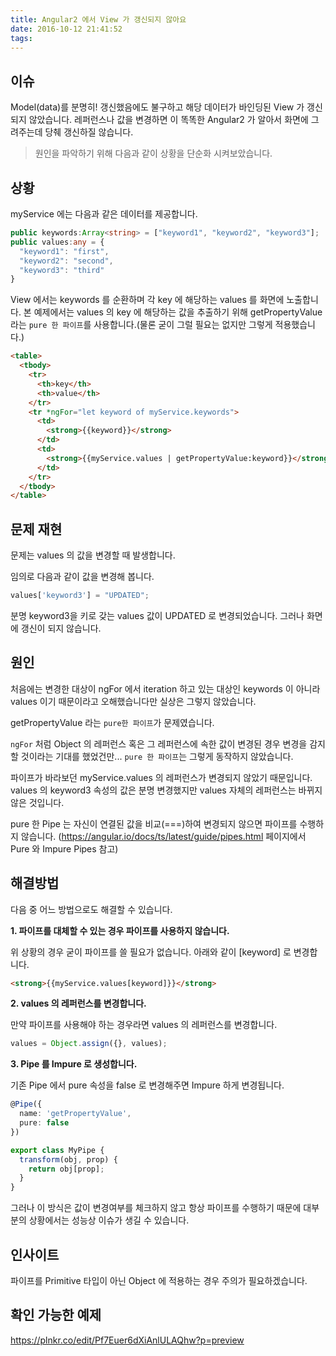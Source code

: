 ```yaml
---
title: Angular2 에서 View 가 갱신되지 않아요
date: 2016-10-12 21:41:52
tags:
---
```


## 이슈
Model(data)를 분명히! 갱신했음에도 불구하고 해당 데이터가 바인딩된 View 가 갱신되지 않았습니다. 레퍼런스나 값을 변경하면 이 똑똑한 Angular2 가 알아서 화면에 그려주는데 당췌 갱신하질 않습니다.

>원인을 파악하기 위해 다음과 같이 상황을 단순화 시켜보았습니다.

## 상황
myService 에는 다음과 같은 데이터를 제공합니다.

```ts
public keywords:Array<string> = ["keyword1", "keyword2", "keyword3"];
public values:any = {
  "keyword1": "first",
  "keyword2": "second",
  "keyword3": "third"
}
```

View 에서는 keywords 를 순환하며 각 key 에 해당하는 values 를 화면에 노출합니다. 본 예제에서는 values 의 key 에 해당하는 값을 추출하기 위해 getPropertyValue 라는 `pure 한 파이프`를 사용합니다.(물론 굳이 그럴 필요는 없지만 그렇게 적용했습니다.)

```html
<table>
  <tbody>
    <tr>
      <th>key</th>
      <th>value</th>
    </tr>
    <tr *ngFor="let keyword of myService.keywords">
      <td>
        <strong>{{keyword}}</strong>
      </td>
      <td>
        <strong>{{myService.values | getPropertyValue:keyword}}</strong>
      </td>
    </tr>
  </tbody>
</table>
```

## 문제 재현

문제는 values 의 값을 변경할 때 발생합니다.

임의로 다음과 같이 값을 변경해 봅니다.
```ts
values['keyword3'] = "UPDATED";
```

분명 keyword3을 키로 갖는 values 값이 UPDATED 로 변경되었습니다. 그러나 화면에 갱신이 되지 않습니다.

## 원인

처음에는 변경한 대상이 ngFor 에서 iteration 하고 있는 대상인 keywords 이 아니라 values 이기 때문이라고 오해했습니다만 실상은 그렇지 않았습니다.

getPropertyValue 라는 `pure한 파이프`가 문제였습니다.

`ngFor` 처럼 Object 의 레퍼런스 혹은 그 레퍼런스에 속한 값이 변경된 경우 변경을 감지할 것이라는 기대를 했었건만... `pure 한 파이프`는 그렇게 동작하지 않았습니다.

파이프가 바라보던 myService.values 의 레퍼런스가 변경되지 않았기 때문입니다. values 의 keyword3 속성의 값은 분명 변경했지만 values 자체의 레퍼런스는 바뀌지 않은 것입니다.

pure 한 Pipe 는 자신이 연결된 값을 비교(===)하여 변경되지 않으면 파이프를 수행하지 않습니다. (https://angular.io/docs/ts/latest/guide/pipes.html 페이지에서 Pure 와 Impure Pipes 참고)

## 해결방법

다음 중 어느 방법으로도 해결할 수 있습니다.

**1. 파이프를 대체할 수 있는 경우 파이프를 사용하지 않습니다.**

위 상황의 경우 굳이 파이프를 쓸 필요가 없습니다. 아래와 같이 [keyword] 로 변경합니다. 
```html
<strong>{{myService.values[keyword]}}</strong>
```

**2. values 의 레퍼런스를 변경합니다.**

만약 파이프를 사용해야 하는 경우라면 values 의 레퍼런스를 변경합니다.
```ts
values = Object.assign({}, values);
```


**3. Pipe 를 Impure 로 생성합니다.**

기존 Pipe 에서 pure 속성을 false 로 변경해주면 Impure 하게 변경됩니다.

```ts
@Pipe({
  name: 'getPropertyValue',
  pure: false
})

export class MyPipe {
  transform(obj, prop) {
    return obj[prop];
  }
}
```

그러나 이 방식은 값이 변경여부를 체크하지 않고 항상 파이프를 수행하기 때문에 대부분의 상황에서는 성능상 이슈가 생길 수 있습니다.

## 인사이트

파이프를 Primitive 타입이 아닌 Object 에 적용하는 경우 주의가 필요하겠습니다.

## 확인 가능한 예제 
https://plnkr.co/edit/Pf7Euer6dXiAnlULAQhw?p=preview




